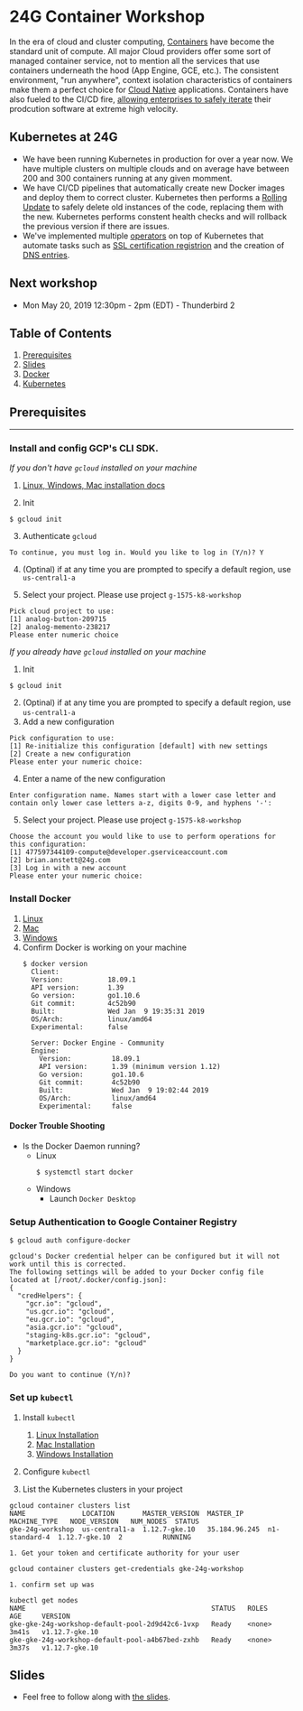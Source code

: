 # 24G Container Workshop
In the era of cloud and cluster computing, [Containers](https://www.docker.com/resources/what-container) have become the standard unit of compute. All major Cloud providers offer some sort of managed container service, not to mention all the services that use containers underneath the hood (App Engine, GCE, etc.). The consistent environment, "run anywhere", context isolation characteristics of containers make them a perfect choice for [Cloud Native](https://pivotal.io/cloud-native) applications. Containers have also fueled to the CI/CD fire, [allowing enterprises to safely iterate](https://cloud.google.com/kubernetes-engine/kubernetes-comic/) their prodcution software at extreme high velocity. 


## Kubernetes at 24G
* We have been running Kubernetes in production for over a year now. We have multiple clusters on multiple clouds and on average have between 200 and 300 containers running at any given momment. 
* We have CI/CD pipelines that automatically create new Docker images and deploy them to correct cluster. Kubernetes then performs a [Rolling Update](https://kubernetes.io/docs/tutorials/kubernetes-basics/update/update-intro/) to safely delete old instances of the code, replacing them with the new. Kubernetes performs constent health checks and will rollback the previous version if there are issues.
* We've implemented multiple [operators](https://kubernetes.io/docs/concepts/extend-kubernetes/api-extension/custom-resources/) on top of Kubernetes that automate tasks such as [SSL certification registrion](https://github.com/jetstack/cert-manager) and the creation of [DNS entries](https://github.com/helm/charts/tree/master/stable/external-dns).

## Next workshop
* Mon May 20, 2019 12:30pm - 2pm (EDT) - Thunderbird 2

## Table of Contents
1. [Prerequisites](#prerequisites)
1. [Slides](#slides)
1. [Docker](./1_Docker/README.md)
1. [Kubernetes](./2_Kubernetes/README.md)


## Prerequisites
---

### Install and config GCP's CLI SDK. 
*If you don't have `gcloud` installed on your machine*
1. [Linux, Windows, Mac installation docs](https://cloud.google.com/sdk/docs/quickstarts)

1. Init

```
$ gcloud init
```
3. Authenticate `gcloud`

```
To continue, you must log in. Would you like to log in (Y/n)? Y
```
4. (Optinal) if at any time you are prompted to specify a default region, use `us-central1-a`

5. Select your project. Please use project `g-1575-k8-workshop` 
```
Pick cloud project to use: 
[1] analog-button-209715
[2] analog-memento-238217
Please enter numeric choice
```

*If you already have `gcloud` installed on your machine*
1. Init
```
$ gcloud init
```
2. (Optinal) if at any time you are prompted to specify a default region, use `us-central1-a`
3. Add a new configuration
```
Pick configuration to use:
[1] Re-initialize this configuration [default] with new settings 
[2] Create a new configuration
Please enter your numeric choice:  
```
4. Enter a name of the new configuration
```
Enter configuration name. Names start with a lower case letter and 
contain only lower case letters a-z, digits 0-9, and hyphens '-':
```
5. Select your project. Please use project `g-1575-k8-workshop` 
```
Choose the account you would like to use to perform operations for 
this configuration:
[1] 477597344109-compute@developer.gserviceaccount.com
[2] brian.anstett@24g.com
[3] Log in with a new account
Please enter your numeric choice:  
```

### Install Docker
1. [Linux](https://docs.docker.com/install/linux/docker-ce/centos/)
1. [Mac](https://docs.docker.com/docker-for-mac/install/)
1. [Windows](https://docs.docker.com/docker-for-windows/install/)
1. Confirm Docker is working on your machine
    ```
    $ docker version
      Client:
      Version:           18.09.1
      API version:       1.39
      Go version:        go1.10.6
      Git commit:        4c52b90
      Built:             Wed Jan  9 19:35:31 2019
      OS/Arch:           linux/amd64
      Experimental:      false

      Server: Docker Engine - Community
      Engine:
        Version:          18.09.1
        API version:      1.39 (minimum version 1.12)
        Go version:       go1.10.6
        Git commit:       4c52b90
        Built:            Wed Jan  9 19:02:44 2019
        OS/Arch:          linux/amd64
        Experimental:     false
      ```
#### Docker Trouble Shooting
* Is the Docker Daemon running?
  * Linux
      ```
      $ systemctl start docker
      ```
  * Windows
    * Launch `Docker Desktop`

### Setup Authentication to Google Container Registry
```
$ gcloud auth configure-docker

gcloud's Docker credential helper can be configured but it will not work until this is corrected.
The following settings will be added to your Docker config file 
located at [/root/.docker/config.json]:
{
  "credHelpers": {
    "gcr.io": "gcloud", 
    "us.gcr.io": "gcloud", 
    "eu.gcr.io": "gcloud", 
    "asia.gcr.io": "gcloud", 
    "staging-k8s.gcr.io": "gcloud", 
    "marketplace.gcr.io": "gcloud"
  }
}

Do you want to continue (Y/n)?  
```

### Set up `kubectl`
1. Install `kubectl`
    1. [Linux Installation](https://kubernetes.io/docs/tasks/tools/install-kubectl/#install-kubectl-on-linux)
    1. [Mac Installation](https://kubernetes.io/docs/tasks/tools/install-kubectl/#install-kubectl-on-macos)
    1. [Windows Installation](https://kubernetes.io/docs/tasks/tools/install-kubectl/#install-kubectl-on-windows)

1. Configure `kubectl`
  1. List the Kubernetes clusters in your project
```
gcloud container clusters list
NAME              LOCATION       MASTER_VERSION  MASTER_IP      MACHINE_TYPE   NODE_VERSION   NUM_NODES  STATUS
gke-24g-workshop  us-central1-a  1.12.7-gke.10   35.184.96.245  n1-standard-4  1.12.7-gke.10  2          RUNNING
```
    1. Get your token and certificate authority for your user
```
gcloud container clusters get-credentials gke-24g-workshop
```

    1. confirm set up was
```
kubectl get nodes
NAME                                              STATUS   ROLES    AGE     VERSION
gke-gke-24g-workshop-default-pool-2d9d42c6-1vxp   Ready    <none>   3m41s   v1.12.7-gke.10
gke-gke-24g-workshop-default-pool-a4b67bed-zxhb   Ready    <none>   3m37s   v1.12.7-gke.10
```
## Slides
* Feel free to follow along with [the slides](https://docs.google.com/presentation/d/1OQYcl3PwPM9NJ3AbExLV9A8AWbCEzbxj0VceIOhPnyY/edit#slide=id.p).